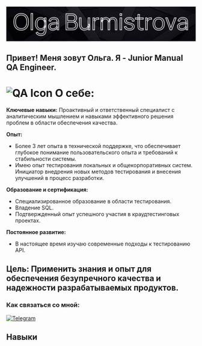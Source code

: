 ![Header](https://github.com/olyygold/olyygold/blob/main/assets/Креатив%20без%20названия.png)

## Привет! Меня зовут Ольга. Я - Junior Manual QA Engineer. 

# <img src="https://img.icons8.com/?size=100&id=spscAZ83Egob&format=png&color=000000" alt="QA Icon" width="24" height="24"> О себе: 
**Ключевые навыки:** Проактивный и ответственный специалист с аналитическим мышлением и навыками эффективного решения проблем в области обеспечения качества.

**Опыт:**

*   Более 3 лет опыта в технической поддержке, что обеспечивает глубокое понимание пользовательского опыта и требований к стабильности системы.
*   Имею опыт тестирования локальных и общекорпоративных систем. Инициатор внедрения новых методов тестирования и внесения улучшений в процесс разработки.

**Образование и сертификация:**

*   Специализированное образование в области тестирования.
*   Владение SQL.
*   Подтвержденный опыт успешного участия в краудтестинговых проектах.

**Постоянное развитие:**

*   В настоящее время изучаю современные подходы к тестированию API.

**Цель:** Применить знания и опыт для обеспечения безупречного качества и надежности разрабатываемых продуктов.
---
###  Как связаться со мной: 

[<img src="https://img.icons8.com/?size=100&id=5mIvDYZUWDCF&format=png&color=000000" alt="Telegram" width="40" height="40"> ](https://t.me/olyygold)

## Навыки


[def]: ttps://img.icons8.com/?size=100&id=spscAZ83Egob&format=png&color=000000https://img.icons8.com/?size=100&id=spscAZ83Egob&format=png&color=000000